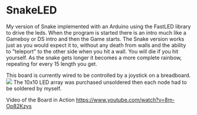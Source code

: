 # SnakeLED
My version of Snake implemented with an Arduino using the FastLED library to drive the leds.
When the program is started there is an intro much like a Gameboy or DS intro and then the Game
starts.
The Snake version works just as you would expect it to, without any death from walls and the ability
to "teleport" to the other side when you hit a wall. You will die if you hit yourself.
As the snake gets longer it becomes a more complete rainbow, repeating for every 15 length you get.

This board is currently wired to be controlled by a joystick on a breadboard.
![](Images/breadboard.jpg)
The 10x10 LED array was purchased unsoldered then each node had to be soldered by myself.

Video of the Board in Action
https://www.youtube.com/watch?v=8m-Op82Kzys




